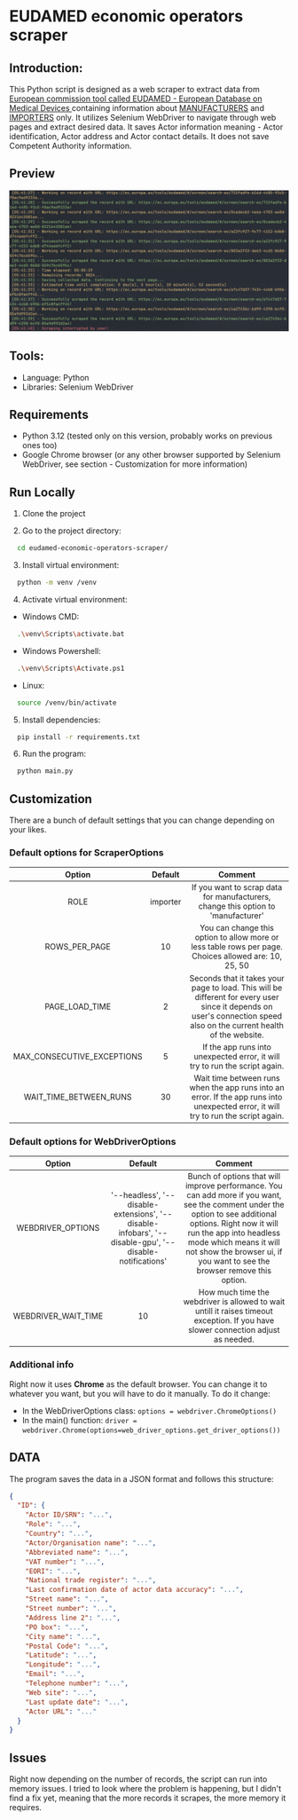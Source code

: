 # EUDAMED economic operators scraper

## Introduction:

This Python script is designed as a web scraper to extract data
from [European commission tool called EUDAMED - European Database on Medical Devices
](https://ec.europa.eu/tools/eudamed/#/screen/search-eo) containing information about <u>MANUFACTURERS</u> and <u>
IMPORTERS</u> only. It utilizes Selenium WebDriver to navigate through web pages and extract desired data.
It saves Actor information meaning - Actor identification, Actor address and Actor contact details.
It does not save Competent Authority information.

## Preview
![PREVIEW](preview.png)

## Tools:

* Language: Python
* Libraries: Selenium WebDriver

## Requirements

* Python 3.12 (tested only on this version, probably works on previous ones too)
* Google Chrome browser (or any other browser supported by Selenium WebDriver, see section - Customization for more
  information)

## Run Locally

1. Clone the project


2. Go to the project directory:

```bash
  cd eudamed-economic-operators-scraper/
```

3. Install virtual environment:

```bash
  python -m venv /venv
```

4. Activate virtual environment:<br>

- Windows CMD:

```bash
  .\venv\Scripts\activate.bat
```

- Windows Powershell:

```bash
  .\venv\Scripts\Activate.ps1
```

- Linux:

```bash
  source /venv/bin/activate
```

5. Install dependencies:

```bash
  pip install -r requirements.txt
```

6. Run the program:

```bash
  python main.py
```

## Customization

There are a bunch of default settings that you can change depending on your likes.

### Default options for ScraperOptions

|           Option           | Default  |                                                                                                                              Comment                                                                                                                               |
|:--------------------------:|:--------:|:------------------------------------------------------------------------------------------------------------------------------------------------------------------------------------------------------------------------------------------------------------------:|
|            ROLE            | importer |                                                                                         If you want to scrap data for manufacturers, change this option to 'manufacturer'                                                                                          |
|       ROWS_PER_PAGE        |    10    |                                                                               You can change this option to allow more or less table rows per page. Choices allowed are: 10, 25, 50                                                                                |
|       PAGE_LOAD_TIME       |    2     |                                               Seconds that it takes your page to load. This will be different for every user since it depends on user's connection speed also on the current health of the website.                                                |
| MAX_CONSECUTIVE_EXCEPTIONS |    5     |                                                                                            If the app runs into unexpected error, it will try to run the script again.                                                                                             |
|   WAIT_TIME_BETWEEN_RUNS   |    30    |                                             Wait time between runs when the app runs into an error.                                       If the app runs into unexpected error, it will try to run the script again.                                              |

### Default options for WebDriverOptions

|       Option        |                                                  Default                                                  |                                                                                                                                          Comment                                                                                                                                           |
|:-------------------:|:---------------------------------------------------------------------------------------------------------:|:------------------------------------------------------------------------------------------------------------------------------------------------------------------------------------------------------------------------------------------------------------------------------------------:|
|  WEBDRIVER_OPTIONS  |  '--headless', '--disable-extensions', '--disable-infobars', '--disable-gpu', '--disable-notifications'   | Bunch of options that will improve performance. You can add more if you want, see the comment under the option to see additional options. Right now it will run the app into headless mode which means it will not show the browser ui, if you want to see the browser remove this option. |
| WEBDRIVER_WAIT_TIME |                                                    10                                                     |                                                                             How much time the webdriver is allowed to wait untill it raises timeout exception. If you have slower connection adjust as needed.                                                                             |

### Additional info

Right now it uses **Chrome** as the default browser. You can change it to whatever you want, but you will have to do it
manually. To do it change:

* In the WebDriverOptions class:
  `options = webdriver.ChromeOptions()`
* In the main() function:
  `driver = webdriver.Chrome(options=web_driver_options.get_driver_options())`

## DATA

The program saves the data in a JSON format and follows this structure:

```json
{
  "ID": {
    "Actor ID/SRN": "...",
    "Role": "...",
    "Country": "...",
    "Actor/Organisation name": "...",
    "Abbreviated name": "...",
    "VAT number": "...",
    "EORI": "...",
    "National trade register": "...",
    "Last confirmation date of actor data accuracy": "...",
    "Street name": "...",
    "Street number": "...",
    "Address line 2": "...",
    "PO box": "...",
    "City name": "...",
    "Postal Code": "...",
    "Latitude": "...",
    "Longitude": "...",
    "Email": "...",
    "Telephone number": "...",
    "Web site": "...",
    "Last update date": "...",
    "Actor URL": "..."
  }
}
```

## Issues

Right now depending on the number of records, the script can run into memory issues. I tried to look where the problem
is happening, but I didn't find a fix yet, meaning that the more records it scrapes, the more memory it requires. 
